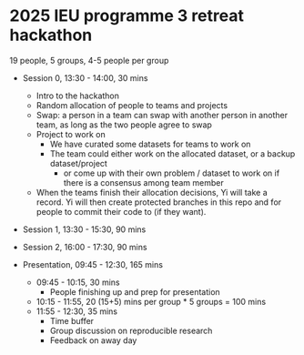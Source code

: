 # 2025 IEU programme 3 retreat hackathon

19 people, 5 groups, 4-5 people per group

- Session 0, 13:30 - 14:00, 30 mins
  - Intro to the hackathon
  - Random allocation of people to teams and projects
  - Swap: a person in a team can swap with another person in another team, as long as the two people agree to swap
  - Project to work on
    - We have curated some datasets for teams to work on
    - The team could either work on the allocated dataset, or a backup dataset/project
      - or come up with their own problem / dataset to work on if there is a consensus among team member
  - When the teams finish their allocation decisions, Yi will take a record. Yi will then create protected branches in this repo and for people to commit their code to (if they want).

- Session 1, 13:30 - 15:30, 90 mins

- Session 2, 16:00 - 17:30, 90 mins

- Presentation, 09:45 - 12:30, 165 mins
  - 09:45 - 10:15, 30 mins
    - People finishing up and prep for presentation
  - 10:15 - 11:55, 20 (15+5) mins per group * 5 groups =  100 mins
  - 11:55 - 12:30, 35 mins
    - Time buffer
    - Group discussion on reproducible research
    - Feedback on away day
